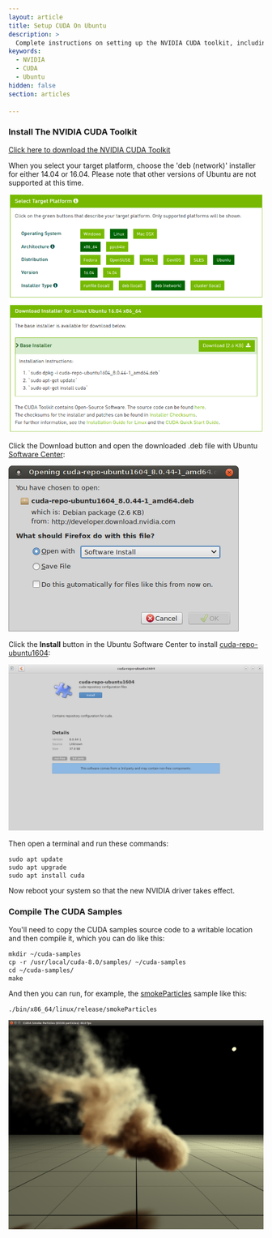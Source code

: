 ```yaml
---
layout: article
title: Setup CUDA On Ubuntu
description: >
  Complete instructions on setting up the NVIDIA CUDA toolkit, including compiling CUDA samples.
keywords:
  - NVIDIA
  - CUDA
  - Ubuntu
hidden: false
section: articles

---
```


### Install The NVIDIA CUDA Toolkit

[Click here to download the NVIDIA CUDA Toolkit](https://developer.nvidia.com/cuda-downloads)

When you select your target platform, choose the 'deb (network)' installer for either 14.04 or 16.04. Please note that other versions of Ubuntu are not supported at this time.

![Select Target Platform](/images/cuda/1_download-1604.png)

Click the Download button and open the downloaded .deb file with Ubuntu <u>Software
Center</u>:

![Download with](/images/cuda/2_open_with-1604.png)

Click the **Install** button in the Ubuntu Software Center to install
<u>cuda-repo-ubuntu1604</u>:

![Click Install](/images/cuda/3_install-1604.png)

Then open a terminal and run these commands:

```
sudo apt update
sudo apt upgrade
sudo apt install cuda
```

Now reboot your system so that the new NVIDIA driver takes effect.

### Compile The CUDA Samples

You'll need to copy the CUDA samples source code to a writable location and
then compile it, which you can do like this:

```
mkdir ~/cuda-samples
cp -r /usr/local/cuda-8.0/samples/ ~/cuda-samples
cd ~/cuda-samples/
make
```

And then you can run, for example, the <u>smokeParticles</u> sample like this:

```
./bin/x86_64/linux/release/smokeParticles
```

![smokeParticles](/images/cuda/4_smokeParticles.png)
